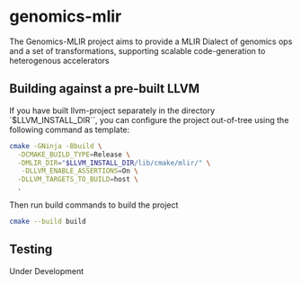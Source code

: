 # genomics-mlir
The Genomics-MLIR project aims to provide a MLIR Dialect of genomics ops and a set of transformations, supporting scalable code-generation to heterogenous accelerators

## Building against a pre-built LLVM
If you have built llvm-project separately in the directory `$LLVM_INSTALL_DIR``, you can configure the project out-of-tree using the following command as template:
```bash
cmake -GNinja -Bbuild \
  -DCMAKE_BUILD_TYPE=Release \
  -DMLIR_DIR="$LLVM_INSTALL_DIR/lib/cmake/mlir/" \
   -DLLVM_ENABLE_ASSERTIONS=On \
  -DLLVM_TARGETS_TO_BUILD=host \
  .
```
Then run build commands to build the project
```bash
cmake --build build
```

## Testing
Under Development